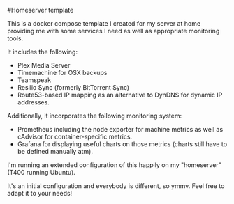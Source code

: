 #Homeserver template

This is a docker compose template I created for my server at home providing 
me with some services I need as well as appropriate monitoring tools. 

It includes the following:

* Plex Media Server
* Timemachine for OSX backups
* Teamspeak
* Resilio Sync (formerly BitTorrent Sync)
* Route53-based IP mapping as an alternative to DynDNS for dynamic IP addresses.

Additionally, it incorporates the following monitoring system:

* Prometheus including the node exporter for machine metrics as well as
cAdvisor for container-specific metrics.
* Grafana for displaying useful charts on those metrics (charts still have to be defined manually atm).

I'm running an extended configuration of this happily on my "homeserver" (T400 running Ubuntu).

It's an initial configuration and everybody is different, so ymmv. Feel free to adapt it to your needs!
